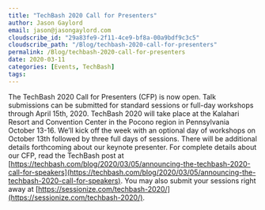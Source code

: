 ```yaml
---
title: "TechBash 2020 Call for Presenters"
author: Jason Gaylord
email: jason@jasongaylord.com
cloudscribe_id: "29a83fe9-2f11-4ce9-bf8a-00a9bdf9c3c5"
cloudscribe_path: "/Blog/techbash-2020-call-for-presenters"
permalink: /Blog/techbash-2020-call-for-presenters
date: 2020-03-11
categories: [Events, TechBash]
tags: 
---
```


The TechBash 2020 Call for Presenters (CFP) is now open. Talk submissions can be submitted for standard sessions or full-day workshops through April 15th, 2020. TechBash 2020 will take place at the Kalahari Resort and Convention Center in the Pocono region in Pennsylvania October 13-16. We’ll kick off the week with an optional day of workshops on October 13th followed by three full days of sessions. There will be additional details forthcoming about our keynote presenter. For complete details about our CFP, read the TechBash post at [https://techbash.com/blog/2020/03/05/announcing-the-techbash-2020-call-for-speakers](https://techbash.com/blog/2020/03/05/announcing-the-techbash-2020-call-for-speakers). You may also submit your sessions right away at [https://sessionize.com/techbash-2020/](https://sessionize.com/techbash-2020/).
